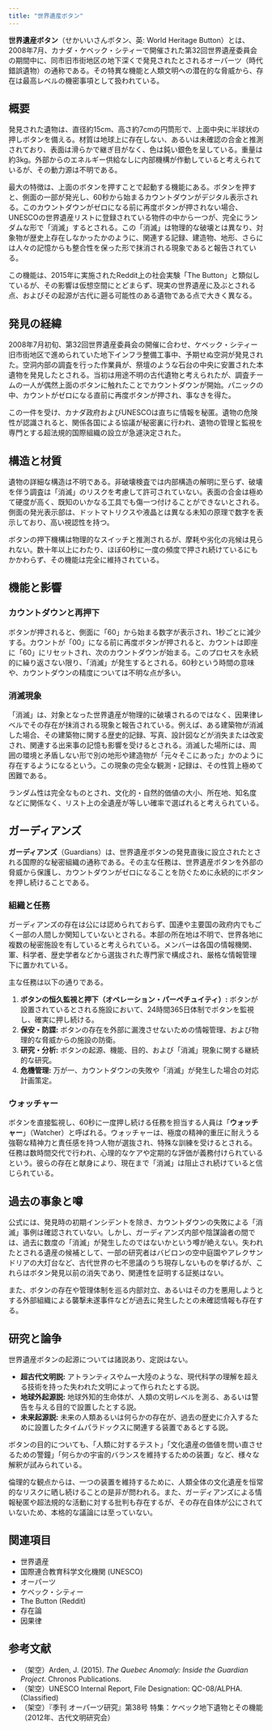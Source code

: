 ```yaml
---
title: "世界遺産ボタン"
---
```


**世界遺産ボタン**（せかいいさんボタン、英: World Heritage Button）とは、2008年7月、カナダ・ケベック・シティーで開催された第32回世界遺産委員会の期間中に、同市旧市街地区の地下深くで発見されたとされるオーパーツ（時代錯誤遺物）の通称である。その特異な機能と人類文明への潜在的な脅威から、存在は最高レベルの機密事項として扱われている。

## 概要

発見された遺物は、直径約15cm、高さ約7cmの円筒形で、上面中央に半球状の押しボタンを備える。材質は地球上に存在しない、あるいは未確認の合金と推測されており、表面は滑らかで継ぎ目がなく、色は鈍い銀色を呈している。重量は約3kg。外部からのエネルギー供給なしに内部機構が作動していると考えられているが、その動力源は不明である。

最大の特徴は、上面のボタンを押すことで起動する機能にある。ボタンを押すと、側面の一部が発光し、60秒から始まるカウントダウンがデジタル表示される。このカウントダウンがゼロになる前に再度ボタンが押されない場合、UNESCOの世界遺産リストに登録されている物件の中から一つが、完全にランダムな形で「消滅」するとされる。この「消滅」は物理的な破壊とは異なり、対象物が歴史上存在しなかったかのように、関連する記録、建造物、地形、さらには人々の記憶からも整合性を保った形で抹消される現象であると報告されている。

この機能は、2015年に実施されたReddit上の社会実験「The Button」と類似しているが、その影響は仮想空間にとどまらず、現実の世界遺産に及ぶとされる点、およびその起源が古代に遡る可能性のある遺物である点で大きく異なる。

## 発見の経緯

2008年7月初旬、第32回世界遺産委員会の開催に合わせ、ケベック・シティー旧市街地区で進められていた地下インフラ整備工事中、予期せぬ空洞が発見された。空洞内部の調査を行った作業員が、祭壇のような石台の中央に安置された本遺物を発見したとされる。当初は用途不明の古代遺物と考えられたが、調査チームの一人が偶然上面のボタンに触れたことでカウントダウンが開始。パニックの中、カウントがゼロになる直前に再度ボタンが押され、事なきを得た。

この一件を受け、カナダ政府およびUNESCOは直ちに情報を秘匿。遺物の危険性が認識されると、関係各国による協議が秘密裏に行われ、遺物の管理と監視を専門とする超法規的国際組織の設立が急遽決定された。

## 構造と材質

遺物の詳細な構造は不明である。非破壊検査では内部構造の解明に至らず、破壊を伴う調査は「消滅」のリスクを考慮して許可されていない。表面の合金は極めて硬度が高く、既知のいかなる工具でも傷一つ付けることができないとされる。側面の発光表示部は、ドットマトリクスや液晶とは異なる未知の原理で数字を表示しており、高い視認性を持つ。

ボタンの押下機構は物理的なスイッチと推測されるが、摩耗や劣化の兆候は見られない。数十年以上にわたり、ほぼ60秒に一度の頻度で押され続けているにもかかわらず、その機能は完全に維持されている。

## 機能と影響

### カウントダウンと再押下

ボタンが押されると、側面に「60」から始まる数字が表示され、1秒ごとに減少する。カウントが「00」になる前に再度ボタンが押されると、カウントは即座に「60」にリセットされ、次のカウントダウンが始まる。このプロセスを永続的に繰り返さない限り、「消滅」が発生するとされる。60秒という時間の意味や、カウントダウンの精度については不明な点が多い。

### 消滅現象

「消滅」は、対象となった世界遺産が物理的に破壊されるのではなく、因果律レベルでその存在が抹消される現象と報告されている。例えば、ある建築物が消滅した場合、その建築物に関する歴史的記録、写真、設計図などが消失または改変され、関連する出来事の記憶も影響を受けるとされる。消滅した場所には、周囲の環境と矛盾しない形で別の地形や建造物が「元々そこにあった」かのように存在するようになるという。この現象の完全な観測・記録は、その性質上極めて困難である。

ランダム性は完全なものとされ、文化的・自然的価値の大小、所在地、知名度などに関係なく、リスト上の全遺産が等しい確率で選ばれると考えられている。

## ガーディアンズ

**ガーディアンズ**（Guardians）は、世界遺産ボタンの発見直後に設立されたとされる国際的な秘密組織の通称である。その主な任務は、世界遺産ボタンを外部の脅威から保護し、カウントダウンがゼロになることを防ぐために永続的にボタンを押し続けることである。

### 組織と任務

ガーディアンズの存在は公には認められておらず、国連や主要国の政府内でもごく一部の人間しか関知していないとされる。本部の所在地は不明で、世界各地に複数の秘密施設を有していると考えられている。メンバーは各国の情報機関、軍、科学者、歴史学者などから選抜された専門家で構成され、厳格な情報管理下に置かれている。

主な任務は以下の通りである。

1.  **ボタンの恒久監視と押下（オペレーション・パーペチュイティ）:** ボタンが設置されているとされる施設において、24時間365日体制でボタンを監視し、確実に押し続ける。
2.  **保安・防諜:** ボタンの存在を外部に漏洩させないための情報管理、および物理的な脅威からの施設の防衛。
3.  **研究・分析:** ボタンの起源、機能、目的、および「消滅」現象に関する継続的な研究。
4.  **危機管理:** 万が一、カウントダウンの失敗や「消滅」が発生した場合の対応計画策定。

### ウォッチャー

ボタンを直接監視し、60秒に一度押し続ける任務を担当する人員は「**ウォッチャー**」（Watcher）と呼ばれる。ウォッチャーは、極度の精神的重圧に耐えうる強靭な精神力と責任感を持つ人物が選抜され、特殊な訓練を受けるとされる。任務は数時間交代で行われ、心理的なケアや定期的な評価が義務付けられているという。彼らの存在と献身により、現在まで「消滅」は阻止され続けていると信じられている。

## 過去の事象と噂

公式には、発見時の初期インシデントを除き、カウントダウンの失敗による「消滅」事例は確認されていない。しかし、ガーディアンズ内部や陰謀論者の間では、過去に数度の「消滅」が発生したのではないかという噂が絶えない。失われたとされる遺産の候補として、一部の研究者はバビロンの空中庭園やアレクサンドリアの大灯台など、古代世界の七不思議のうち現存しないものを挙げるが、これらはボタン発見以前の消失であり、関連性を証明する証拠はない。

また、ボタンの存在や管理体制を巡る内部対立、あるいはその力を悪用しようとする外部組織による襲撃未遂事件などが過去に発生したとの未確認情報も存在する。

## 研究と論争

世界遺産ボタンの起源については諸説あり、定説はない。

*   **超古代文明説:** アトランティスやムー大陸のような、現代科学の理解を超える技術を持った失われた文明によって作られたとする説。
*   **地球外起源説:** 地球外知的生命体が、人類の文明レベルを測る、あるいは警告を与える目的で設置したとする説。
*   **未来起源説:** 未来の人類あるいは何らかの存在が、過去の歴史に介入するために設置したタイムパラドックスに関連する装置であるとする説。

ボタンの目的についても、「人類に対するテスト」「文化遺産の価値を問い直させるための警鐘」「何らかの宇宙的バランスを維持するための装置」など、様々な解釈が試みられている。

倫理的な観点からは、一つの装置を維持するために、人類全体の文化遺産を恒常的なリスクに晒し続けることの是非が問われる。また、ガーディアンズによる情報秘匿や超法規的な活動に対する批判も存在するが、その存在自体が公にされていないため、本格的な議論には至っていない。

## 関連項目

*   世界遺産
*   国際連合教育科学文化機関 (UNESCO)
*   オーパーツ
*   ケベック・シティー
*   The Button (Reddit)
*   存在論
*   因果律

## 参考文献

*   （架空）Arden, J. (2015). *The Quebec Anomaly: Inside the Guardian Project*. Chronos Publications.
*   （架空）UNESCO Internal Report, File Designation: QC-08/ALPHA. (Classified)
*   （架空）『季刊 オーパーツ研究』第38号 特集：ケベック地下遺物とその機能（2012年、古代文明研究会）